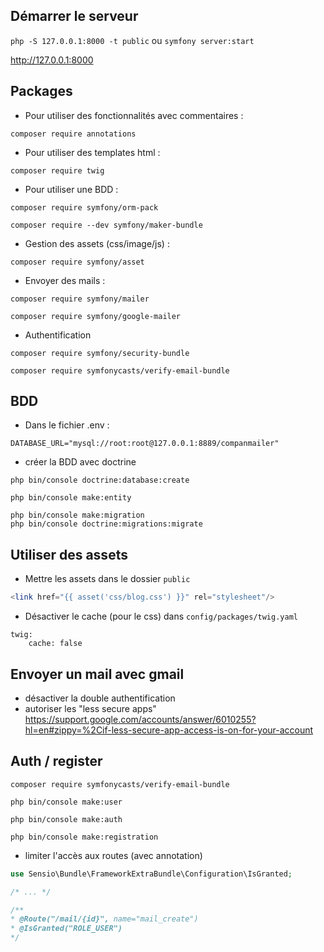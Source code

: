 ## Démarrer le serveur

```php -S 127.0.0.1:8000 -t public```
ou 
```symfony server:start```

http://127.0.0.1:8000

## Packages
* Pour utiliser des fonctionnalités avec commentaires :

```composer require annotations```
* Pour utiliser des templates html :

```composer require twig```

* Pour utiliser une BDD :

```composer require symfony/orm-pack```

```composer require --dev symfony/maker-bundle```

* Gestion des assets (css/image/js) :

```composer require symfony/asset```

* Envoyer des mails :

```composer require symfony/mailer```

```composer require symfony/google-mailer```

* Authentification

```composer require symfony/security-bundle```

```composer require symfonycasts/verify-email-bundle```
## BDD

* Dans le fichier .env :
```
DATABASE_URL="mysql://root:root@127.0.0.1:8889/companmailer"
```

* créer la BDD avec doctrine
```
php bin/console doctrine:database:create

php bin/console make:entity

php bin/console make:migration  
php bin/console doctrine:migrations:migrate
```

## Utiliser des assets

* Mettre les assets dans le dossier ```public```
```php
<link href="{{ asset('css/blog.css') }}" rel="stylesheet"/>
```
* Désactiver le cache (pour le css) dans ```config/packages/twig.yaml```
```
twig:
    cache: false
```

## Envoyer un mail avec gmail
* désactiver la double authentification
* autoriser les "less secure apps"
  https://support.google.com/accounts/answer/6010255?hl=en#zippy=%2Cif-less-secure-app-access-is-on-for-your-account

## Auth / register

```
composer require symfonycasts/verify-email-bundle

php bin/console make:user

php bin/console make:auth

php bin/console make:registration
```

* limiter l'accès aux routes (avec annotation)

```php
use Sensio\Bundle\FrameworkExtraBundle\Configuration\IsGranted;

/* ... */

/**
* @Route("/mail/{id}", name="mail_create")
* @IsGranted("ROLE_USER")
*/
```